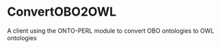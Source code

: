 ConvertOBO2OWL
==============

A client using the ONTO-PERL module to convert OBO ontologies to OWL ontologies
